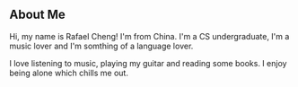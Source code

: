 ## About Me

Hi, my name is Rafael Cheng! I'm from China. I'm a CS undergraduate, I'm a music lover and I'm somthing of a language lover.

I love listening to music, playing my guitar and reading some books. I enjoy being alone which chills me out.

